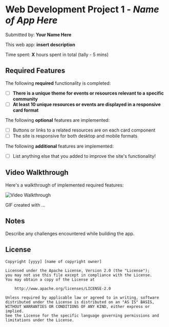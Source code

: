 # Web Development Project 1 - _Name of App Here_

Submitted by: **Your Name Here**

This web app: **insert description**

Time spent: **X** hours spent in total (tally - 5 mins)

## Required Features

The following **required** functionality is completed:

-   [ ] **There is a unique theme for events or resources relevant to a specific community**
-   [ ] **At least 10 unique resources or events are displayed in a responsive card format**

The following **optional** features are implemented:

-   [ ] Buttons or links to a related resources are on each card component
-   [ ] The site is responsive for both desktop and mobile formats

The following **additional** features are implemented:

-   [ ] List anything else that you added to improve the site's functionality!

## Video Walkthrough

Here's a walkthrough of implemented required features:

<img src='http://i.imgur.com/link/to/your/gif/file.gif' title='Video Walkthrough' width='' alt='Video Walkthrough' />

<!-- Replace this with whatever GIF tool you used! -->

GIF created with ...

<!-- Recommended tools:
[Kap](https://getkap.co/) for macOS
[ScreenToGif](https://www.screentogif.com/) for Windows
[peek](https://github.com/phw/peek) for Linux. -->

## Notes

Describe any challenges encountered while building the app.

## License

    Copyright [yyyy] [name of copyright owner]

    Licensed under the Apache License, Version 2.0 (the "License");
    you may not use this file except in compliance with the License.
    You may obtain a copy of the License at

        http://www.apache.org/licenses/LICENSE-2.0

    Unless required by applicable law or agreed to in writing, software
    distributed under the License is distributed on an "AS IS" BASIS,
    WITHOUT WARRANTIES OR CONDITIONS OF ANY KIND, either express or implied.
    See the License for the specific language governing permissions and
    limitations under the License.
